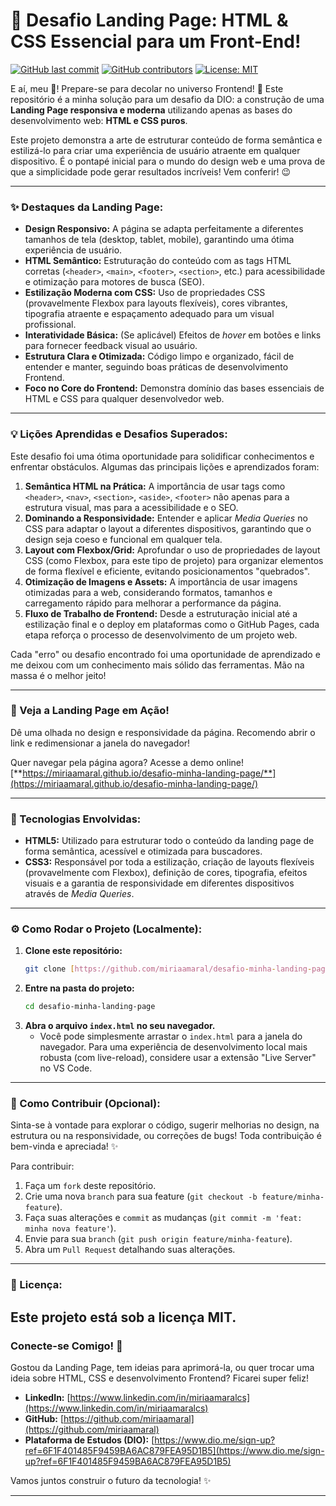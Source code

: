 # 🚀 Desafio Landing Page: HTML & CSS Essencial para um Front-End! 

[![GitHub last commit](https://img.shields.io/github/last-commit/miriaamaral/desafio-minha-landing-page)](https://github.com/miriaamaral/desafio-minha-landing-page/commits/main)
[![GitHub contributors](https://img.shields.io/github/contributors/miriaamaral/desafio-minha-landing-page)](https://github.com/miriaamaral/desafio-minha-landing-page/graphs/contributors)
[![License: MIT](https://img.shields.io/badge/License-MIT-yellow.svg)](https://opensource.org/licenses/MIT)

E aí, meu 🐙! Prepare-se para decolar no universo Frontend! 🌟 Este repositório é a minha solução para um desafio da DIO: a construção de uma **Landing Page responsiva e moderna** utilizando apenas as bases do desenvolvimento web: **HTML e CSS puros**.

Este projeto demonstra a arte de estruturar conteúdo de forma semântica e estilizá-lo para criar uma experiência de usuário atraente em qualquer dispositivo. É o pontapé inicial para o mundo do design web e uma prova de que a simplicidade pode gerar resultados incríveis! Vem conferir! 😉

---

### **✨ Destaques da Landing Page:**

* **Design Responsivo:** A página se adapta perfeitamente a diferentes tamanhos de tela (desktop, tablet, mobile), garantindo uma ótima experiência de usuário.
* **HTML Semântico:** Estruturação do conteúdo com as tags HTML corretas (`<header>`, `<main>`, `<footer>`, `<section>`, etc.) para acessibilidade e otimização para motores de busca (SEO).
* **Estilização Moderna com CSS:** Uso de propriedades CSS (provavelmente Flexbox para layouts flexíveis), cores vibrantes, tipografia atraente e espaçamento adequado para um visual profissional.
* **Interatividade Básica:** (Se aplicável) Efeitos de *hover* em botões e links para fornecer feedback visual ao usuário.
* **Estrutura Clara e Otimizada:** Código limpo e organizado, fácil de entender e manter, seguindo boas práticas de desenvolvimento Frontend.
* **Foco no Core do Frontend:** Demonstra domínio das bases essenciais de HTML e CSS para qualquer desenvolvedor web.

---

### **💡 Lições Aprendidas e Desafios Superados:**

Este desafio foi uma ótima oportunidade para solidificar conhecimentos e enfrentar obstáculos. Algumas das principais lições e aprendizados foram:

1.  **Semântica HTML na Prática:** A importância de usar tags como `<header>`, `<nav>`, `<section>`, `<aside>`, `<footer>` não apenas para a estrutura visual, mas para a acessibilidade e o SEO.
2.  **Dominando a Responsividade:** Entender e aplicar *Media Queries* no CSS para adaptar o layout a diferentes dispositivos, garantindo que o design seja coeso e funcional em qualquer tela.
3.  **Layout com Flexbox/Grid:** Aprofundar o uso de propriedades de layout CSS (como Flexbox, para este tipo de projeto) para organizar elementos de forma flexível e eficiente, evitando posicionamentos "quebrados".
4.  **Otimização de Imagens e Assets:** A importância de usar imagens otimizadas para a web, considerando formatos, tamanhos e carregamento rápido para melhorar a performance da página.
5.  **Fluxo de Trabalho de Frontend:** Desde a estruturação inicial até a estilização final e o deploy em plataformas como o GitHub Pages, cada etapa reforça o processo de desenvolvimento de um projeto web.

Cada "erro" ou desafio encontrado foi uma oportunidade de aprendizado e me deixou com um conhecimento mais sólido das ferramentas. Mão na massa é o melhor jeito!

---

### **📸 Veja a Landing Page em Ação!**

Dê uma olhada no design e responsividade da página. Recomendo abrir o link e redimensionar a janela do navegador!

Quer navegar pela página agora? Acesse a demo online!
[**https://miriaamaral.github.io/desafio-minha-landing-page/**](https://miriaamaral.github.io/desafio-minha-landing-page/)

---

### **🚀 Tecnologias Envolvidas:**

* **HTML5:** Utilizado para estruturar todo o conteúdo da landing page de forma semântica, acessível e otimizada para buscadores.
* **CSS3:** Responsável por toda a estilização, criação de layouts flexíveis (provavelmente com Flexbox), definição de cores, tipografia, efeitos visuais e a garantia de responsividade em diferentes dispositivos através de *Media Queries*.

---

### **⚙️ Como Rodar o Projeto (Localmente):**

1.  **Clone este repositório:**
    ```bash
    git clone [https://github.com/miriaamaral/desafio-minha-landing-page.git](https://github.com/miriaamaral/desafio-minha-landing-page.git)
    ```
2.  **Entre na pasta do projeto:**
    ```bash
    cd desafio-minha-landing-page
    ```
3.  **Abra o arquivo `index.html` no seu navegador.**
    * Você pode simplesmente arrastar o `index.html` para a janela do navegador. Para uma experiência de desenvolvimento local mais robusta (com live-reload), considere usar a extensão "Live Server" no VS Code.

---

### **🤝 Como Contribuir (Opcional):**

Sinta-se à vontade para explorar o código, sugerir melhorias no design, na estrutura ou na responsividade, ou correções de bugs! Toda contribuição é bem-vinda e apreciada! ✨

Para contribuir:

1.  Faça um `fork` deste repositório.
2.  Crie uma nova `branch` para sua feature (`git checkout -b feature/minha-feature`).
3.  Faça suas alterações e `commit` as mudanças (`git commit -m 'feat: minha nova feature'`).
4.  Envie para sua `branch` (`git push origin feature/minha-feature`).
5.  Abra um `Pull Request` detalhando suas alterações.

---

### **📝 Licença:**

Este projeto está sob a licença MIT. 
---

### **Conecte-se Comigo! 👋**

Gostou da Landing Page, tem ideias para aprimorá-la, ou quer trocar uma ideia sobre HTML, CSS e desenvolvimento Frontend? Ficarei super feliz!

* **LinkedIn:** [https://www.linkedin.com/in/miriaamaralcs](https://www.linkedin.com/in/miriaamaralcs)
* **GitHub:** [https://github.com/miriaamaral](https://github.com/miriaamaral)
* **Plataforma de Estudos (DIO):** [https://www.dio.me/sign-up?ref=6F1F401485F9459BA6AC879FEA95D1B5](https://www.dio.me/sign-up?ref=6F1F401485F9459BA6AC879FEA95D1B5)

Vamos juntos construir o futuro da tecnologia! ✨

---
